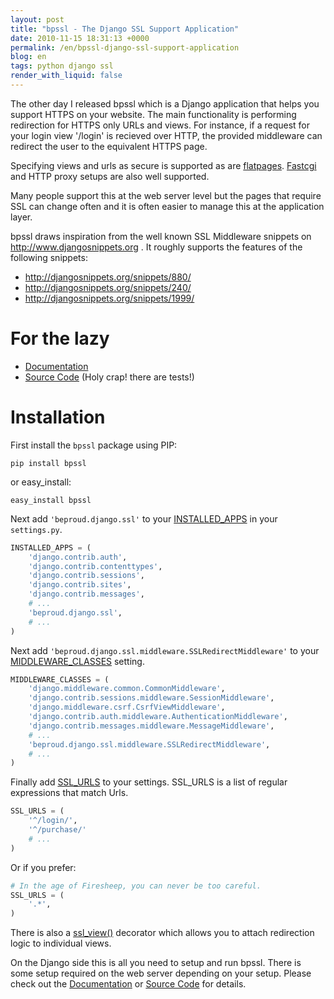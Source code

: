```yaml
---
layout: post
title: "bpssl - The Django SSL Support Application"
date: 2010-11-15 18:31:13 +0000
permalink: /en/bpssl-django-ssl-support-application
blog: en
tags: python django ssl
render_with_liquid: false
---
```


<!-- textlint-disable rousseau -->

The other day I released bpssl which is a Django application that helps
you support HTTPS on your website. The main functionality is performing
redirection for HTTPS only URLs and views. For instance, if a request
for your login view '/login' is recieved over HTTP, the provided
middleware can redirect the user to the equivalent HTTPS page.

Specifying views and urls as secure is supported as are
[flatpages](http://docs.djangoproject.com/en/dev/ref/contrib/flatpages/).
[Fastcgi](http://docs.djangoproject.com/en/dev/howto/deployment/fastcgi)
and HTTP proxy setups are also well supported.

Many people support this at the web server level but the pages that
require SSL can change often and it is often easier to manage this at
the application layer.

bpssl draws inspiration from the well known SSL Middleware snippets on
<http://www.djangosnippets.org> . It roughly supports the features of
the following snippets:

- <http://djangosnippets.org/snippets/880/>
- <http://djangosnippets.org/snippets/240/>
- <http://djangosnippets.org/snippets/1999/>

# For the lazy

- [Documentation](http://beproud.bitbucket.org/bpssl-1.0/en/)
- [Source Code](http://bitbucket.org/beproud/bpssl/) (Holy crap\!
  there are tests\!)

# Installation

First install the `bpssl` package using PIP:

```shell
pip install bpssl
```

or easy_install:

```shell
easy_install bpssl
```

Next add `'beproud.django.ssl'` to your
[INSTALLED_APPS](http://djangoproject.jp/doc/ja/1.0/ref/settings.html#installed-apps)
in your `settings.py`.

```python
INSTALLED_APPS = (
    'django.contrib.auth',
    'django.contrib.contenttypes',
    'django.contrib.sessions',
    'django.contrib.sites',
    'django.contrib.messages',
    # ...
    'beproud.django.ssl',
    # ...
)
```

Next add `'beproud.django.ssl.middleware.SSLRedirectMiddleware'` to your
[MIDDLEWARE_CLASSES](http://djangoproject.jp/doc/ja/1.0/ref/settings.html#setting-MIDDLEWARE_CLASSES)
setting.

```python
MIDDLEWARE_CLASSES = (
    'django.middleware.common.CommonMiddleware',
    'django.contrib.sessions.middleware.SessionMiddleware',
    'django.middleware.csrf.CsrfViewMiddleware',
    'django.contrib.auth.middleware.AuthenticationMiddleware',
    'django.contrib.messages.middleware.MessageMiddleware',
    # ...
    'beproud.django.ssl.middleware.SSLRedirectMiddleware',
    # ...
)
```

Finally add
[SSL_URLS](http://beproud.bitbucket.org/bpssl-1.0/en/settings.html#setting-ssl-urls)
to your settings. SSL_URLS is a list of regular expressions that match
Urls.

```python
SSL_URLS = (
    '^/login/',
    '^/purchase/'
    # ...
)
```

Or if you prefer:

```python
# In the age of Firesheep, you can never be too careful.
SSL_URLS = (
    '.*',
)
```

There is also a
[ssl_view()](http://beproud.bitbucket.org/bpssl-1.0/en/usage.html#beproud.django.ssl.decorators.ssl_view)
decorator which allows you to attach redirection logic to individual
views.

On the Django side this is all you need to setup and run bpssl. There is
some setup required on the web server depending on your setup. Please
check out the
[Documentation](http://beproud.bitbucket.org/bpssl-1.0/en/) or [Source
Code](http://bitbucket.org/beproud/bpssl/) for details.

<!-- textlint-enable rousseau -->
